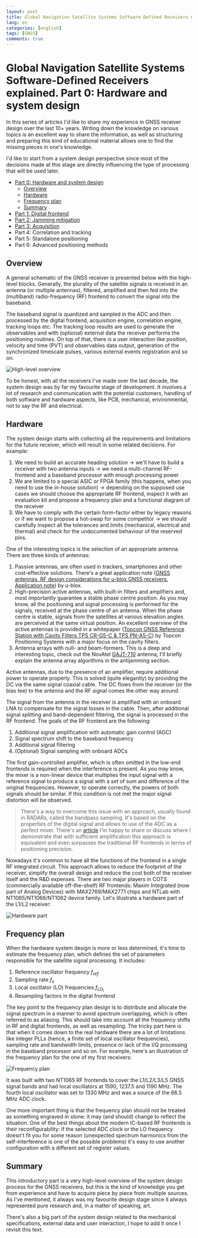 ```yaml
---
layout: post
title: Global Navigation Satellite Systems Software-Defined Receivers explained. Part 0 Hardware and system design
lang: en
categories: [english]
tags: [GNSS]
comments: true
---
```


# Global Navigation Satellite Systems Software-Defined Receivers explained. Part 0: Hardware and system design

In this series of articles I'd like to share my experience in GNSS receiver design over the last 10+ years. Writing down the knowledge on various topics is an excellent way to share the information, as well as structuring and preparing this kind of educational material allows one to find the missing pieces in one's knowledge.

I'd like to start from a system design perspective since most of the decisions made at this stage are directly influencing the type of processing that will be used later.

- [Part 0: Hardware and system design](/english/2022/06/20/gnss-sdr-part-0-hardware-and-system-design/)
  - [Overview](#overview)
  - [Hardware](#hardware)
  - [Frequency plan](#frequency-plan)
  - [Summary](#summary)
- [Part 1: Digital frontend](/english/2022/06/20/gnss-sdr-part-1-digital-frontend/)
- [Part 2: Jamming mitigation](/english/2022/06/20/gnss-sdr-part-2-jamming-mitigation/)
- [Part 3: Acquisition](/english/2022/06/20/gnss-sdr-part-3-acquisition/)
- Part 4: Correlation and tracking
- Part 5: Standalone positioning
- Part 6: Advanced positioning methods

## Overview

A general schematic of the GNSS receiver is presented below with the high-level blocks. Generally, the plurality of the satellite signals is received in an antenna (or multiple antennas), filtered, amplified and then fed into the (multiband) radio-frequency (RF) frontend to convert the signal into the baseband. 

The baseband signal is quantized and sampled in the ADC and then processed by the digital frontend, acquisition engine, correlation engine, tracking loops etc. The tracking loop results are used to generate the observables and with (optional) external data the receiver performs the positioning routines. On top of that, there is a user interaction like position, velocity and time (PVT) and observables data output, generation of the synchronized timescale pulses, various external events registration and so on.

![High-level overview](/assets/img/gnss-sdr/mermaid_0.svg)

To be honest, with all the receivers I've made over the last decade, the system design was by far my favourite stage of development. It involves a lot of research and communication with the potential customers, handling of both software and hardware aspects, like PCB, mechanical, environmental, not to say the RF and electrical.

## Hardware

The system design starts with collecting all the requirements and limitations for the future receiver, which will result in some related decisions. For example:

1. We need to build an accurate heading solution → we'll have to build a receiver with two antenna inputs → we need a multi-channel RF-frontend and a baseband processor with enough processing power
2. We are limited to a special ASIC or FPGA family (this happens, when you need to use the in-house solution) → depending on the supposed use cases we should choose the appropriate RF frontend, inspect it with an evaluation kit and propose a frequency plan and a functional diagram of the receiver
3. We have to comply with the certain form-factor either by legacy reasons or if we want to propose a hot-swap for some competitor → we should carefully inspect all the tolerances and limits (mechanical, electrical and thermal) and check for the undocumented behaviour of the reserved pins.

One of the interesting topics is the selection of an appropriate antenna. There are three kinds of antennas:

1. Passive antennas, are often used in trackers, smartphones and other cost-effective solutions. There's a great application note ([GNSS antennas. RF design considerations for u-blox GNSS receivers. Application note](https://content.u-blox.com/sites/default/files/products/documents/GNSS-Antennas_AppNote_%28UBX-15030289%29.pdf)) by u-blox.
2. High-precision active antennas, with built-in filters and amplifiers and, most importantly guarantee a stable phase centre position. As you may know, all the positioning and signal processing is performed for the signals, received at the phase centre of an antenna. When the phase centre is stable, signals from the satellites at various elevation angles are perceived at the same virtual position. An excellent overview of the active antennas is provided in a whitepaper ([Topcon GNSS Reference Station with Cavity Filters TPS CR-G5-C & TPS PN-A5-C](http://www.topcon.com.sg/images/GNSS_Topcon_Cavity_Filters.pdf)) by Topcon Positioning Systems with a major focus on the cavity filters. 
3. Antenna arrays with null- and beam-formers. This is a deep and interesting topic, check out the NovAtel [GAJT-710](https://novatel.com/products/anti-jam-antenna-systems-gajt/gajt-710ml-anti-jam-antenna) antenna, I'll briefly explain the antenna array algorithms in the antijamming section.

Active antennas, due to the presence of an amplifier, require additional power to operate properly. This is solved (quite elegantly) by providing the DC via the same signal coaxial cable. The DC flows from the receiver (or the bias tee) to the antenna and the RF signal comes the other way around.

The signal from the antenna in the receiver is amplified with an onboard LNA to compensate for the signal losses in the cable. Then, after additional signal splitting and band-dependent filtering, the signal is processed in the RF frontend. The goals of the RF frontend are the following:

1. Additional signal amplification with automatic gain control (AGC)
2. Signal spectrum shift to the baseband frequency
3. Additional signal filtering
4. (Optional) Signal sampling with onboard ADCs

The first gain-controlled amplifier, which is often omitted in the low-end frontends is required when the interference is present. As you may know, the mixer is a non-linear device that multiplies the input signal with a reference signal to produce a signal with a set of sum and difference of the original frequencies. However, to operate correctly, the powers of both signals should be similar. If this condition is not met the major signal distortion will be observed.

> There's a way to overcome this issue with an approach, usually found in RADARs, called the bandpass sampling. It's based on the properties of the digital signal and allows to use of the ADC as a perfect mixer. There's an [article](https://doi.org/10.22184/1993-8578.2021.14.7s.64.65) I'm happy to share or discuss where I demonstrate that with sufficient amplification this approach is equivalent and even surpasses the traditional RF frontends in terms of positioning precision. 

Nowadays it's common to have all the functions of the frontend in a single RF integrated circuit. This approach allows to reduce the footprint of the receiver, simplify the overall design and reduce the cost both of the receiver itself and the R&D expenses. There are two major players in COTS (commercially available off-the-shelf) RF frontends: Maxim Integrated (now part of Analog Devices) with MAX2769/MAX2771 chips and NTLab with NT1065/NT1066/NT1062 device family. Let's illustrate a hardware part of the L1/L2 receiver:


![Hardware part](/assets/img/gnss-sdr/mermaid_1.svg)

## Frequency plan

When the hardware system design is more or less determined, it's time to estimate the frequency plan, which defines the set of parameters responsible for the satellite signal processing. It includes:

1. Reference oscillator frequency $f_{ref}$
2. Sampling rate $f_s$
3. Local oscillator (LO) frequencies $f_{LO_i}$
4. Resampling factors in the digital frontend

The key point to the frequency plan design is to distribute and allocate the signal spectrum in a manner to avoid spectrum overlapping, which is often referred to as aliasing. This should take into account all the frequency shifts in RF and digital frontends, as well as resampling. The tricky part here is that when it comes down to the real hardware there are a lot of limitations like integer PLLs (hence, a finite set of local oscillator frequencies), sampling rate and bandwidth limits, presence or lack of the I/Q processing in the baseband processor and so on. For example, here's an illustration of the frequency plan for the one of my first receivers:

![Frequency plan](/assets/img/easter/frequency_plan.png)

It was built with two NT1065 RF frontends to cover the L1/L2/L3/L5 GNSS signal bands and had local oscillators at 1590, 1237.5 and 1190 MHz. The fourth local oscillator was set to 1330 MHz and was a source of the 66.5 MHz ADC clock. 

One more important thing is that the frequency plan should not be treated as something engraved in stone: it may (and should) change to reflect the situation. One of the best things about the modern IC-based RF frontends is their reconfigurability: if the selected ADC clock or the LO frequency doesn't fit you for some reason (unexpected spectrum harmonics from the self-interference is one of the possible problems) it's easy to use another configuration with a different set of register values.

## Summary

This introductory part is a very high-level overview of the system design process for the GNSS receivers, but this is the kind of knowledge you get from experience and have to acquire piece by piece from multiple sources. As I've mentioned, it always was my favourite design stage since it always represented pure research and, in a matter of speaking, art.

There's also a big part of the system design related to the mechanical specifications, external data and user interaction, I hope to add it once I revisit this text.
